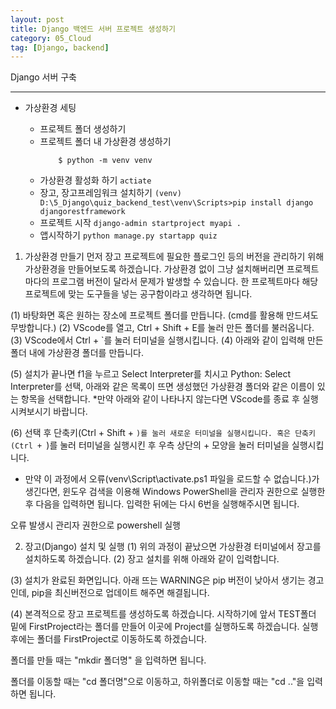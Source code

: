```yaml
---
layout: post
title: Django 백엔드 서버 프로젝트 생성하기
category: 05_Cloud
tag: [Django, backend]
---
```



Django 서버 구축

---

- 가상환경 세팅

	- 프로젝트 폴더 생성하기
	- 프로젝트 폴더 내 가상환경 생성하기
		```dcjam@DESKTOP-605KI17 MINGW64 /d/5_Django/quiz_backend_test
			$ python -m venv venv
		```
	- 가상환경 활성화 하기
		`actiate`
	- 장고, 장고프레임워크 설치하기
		`(venv) D:\5_Django\quiz_backend_test\venv\Scripts>pip install django djangorestframework`
	- 프로젝트 시작
		`django-admin startproject myapi .`
	- 앱시작하기
		`python manage.py startapp quiz`


1) 가상환경 만들기
먼저 장고 프로젝트에 필요한 플로그인 등의 버전을 관리하기 위해 가상환경을 만들어보도록 하겠습니다. 가상환경 없이 그냥 설치해버리면 프로젝트마다의 프로그램 버전이 달라서 문제가 발생할 수 있습니다. 한 프로젝트마다 해당 프로젝트에 맞는 도구들을 넣는 공구함이라고 생각하면 됩니다.

(1) 바탕화면 혹은 원하는 장소에 프로젝트 폴더를 만듭니다. (cmd를 활용해 만드셔도 무방합니다.)
(2) VScode를 열고, Ctrl + Shift + E를 눌러 만든 폴더를 불러옵니다.
(3) VScode에서 Ctrl + `를 눌러 터미널을 실행시킵니다.
(4) 아래와 같이 입력해 만든 폴더 내에 가상환경 폴더를 만듭니다.




(5) 설치가 끝나면 f1을 누르고 Select Interpreter를 치시고 Python: Select Interpreter를 선택, 아래와 같은 목록이 뜨면 생성했던 가상환경 폴더와 같은 이름이 있는 항목을 선택합니다. *만약 아래와 같이 나타나지 않는다면 VScode를 종료 후 실행시켜보시기 바랍니다.


(6) 선택 후 단축키(Ctrl + Shift + `)를 눌러 새로운 터미널을 실행시킵니다. 혹은 단축키(Ctrl + `)를 눌러 터미널을 실행시킨 후 우측 상단의 + 모양을 눌러 터미널을 실행시킵니다. 


* 만약 이 과정에서 오류(venv\Script\activate.ps1 파일을 로드할 수 없습니다.)가 생긴다면, 윈도우 검색을 이용해 Windows PowerShell을 관리자 권한으로 실행한 후 다음을 입력하면 됩니다. 입력한 뒤에는 다시 6번을 실행해주시면 됩니다.


오류 발생시 관리자 권한으로 powershell 실행
 

 

2) 장고(Django) 설치 및 실행
(1) 위의 과정이 끝났으면 가상환경 터미널에서 장고를 설치하도록 하겠습니다.
(2) 장고 설치를 위해 아래와 같이 입력합니다.


(3) 설치가 완료된 화면입니다. 아래 뜨는 WARNING은 pip 버전이 낮아서 생기는 경고인데, pip을 최신버전으로 업데이트 해주면 해결됩니다.


(4) 본격적으로 장고 프로젝트를 생성하도록 하겠습니다. 시작하기에 앞서 TEST폴더 밑에 FirstProject라는 폴더를 만들어 이곳에 Project를 실행하도록 하겠습니다. 실행 후에는 폴더를 FirstProject로 이동하도록 하겠습니다.


폴더를 만들 때는 "mkdir 폴더명" 을 입력하면 됩니다.

폴더를 이동할 때는 "cd 폴더명"으로 이동하고, 하위폴더로 이동할 때는 "cd .."을 입력하면 됩니다.
